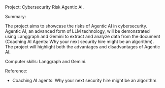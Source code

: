 Project: Cybersecurity Risk Agentic AI.

Summary:

The project aims to showcase the risks of Agentic AI in cybersecurity. Agentic AI, an advanced form of LLM technology, will be demonstrated using Langgraph and Gemini to extract and analyze data from the document (Coaching AI Agents: Why your next security hire might be an algorithm). The project will highlight both the advantages and disadvantages of Agentic AI.

Computer skills: Langgraph and Gemini.

Reference:

- Coaching AI agents: Why your next security hire might be an algorithm.

